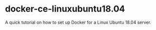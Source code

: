 # docker-ce-linuxubuntu18.04
A quick tutorial on how to set up Docker for a Linux Ubuntu 18.04 server.
